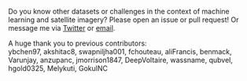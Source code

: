 Do you know other datasets or challenges in the context of machine learning  and satellite imagery? Please open an issue or pull request! Or message me via [Twitter](https://twitter.com/chrieke) or [email](https://chrieke.github.io).

A huge thank you to previous contributors:   
ybchen97, akshitac8, swapniljha001, fchouteau, aliFrancis, benmack, Varunjay, anzupanc, jmorrison1847, DeepVoltaire, wassname, qubvel, hgold0325, Melykuti, GokulNC
